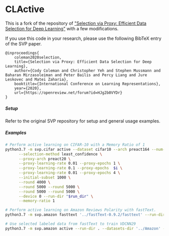 # CLActive

This is a fork of the repository of ["Selection via Proxy: Efficient Data Selection for Deep Learning"](https://openreview.net/forum?id=HJg2b0VYDr) with a few modifications. 


If you use this code in your research, please use the following BibTeX entry of the SVP paper.

```
@inproceedings{
    coleman2020selection,
    title={Selection via Proxy: Efficient Data Selection for Deep Learning},
    author={Cody Coleman and Christopher Yeh and Stephen Mussmann and Baharan Mirzasoleiman and Peter Bailis and Percy Liang and Jure Leskovec and Matei Zaharia},
    booktitle={International Conference on Learning Representations},
    year={2020},
    url={https://openreview.net/forum?id=HJg2b0VYDr}
}
```

##### Setup

Refer to the original SVP repository for setup and general usage examples. 

##### Examples

```bash
# Perform active learning on CIFAR-10 with a Memory Ratio of 1
python3.7 -m svp.cifar active --dataset cifar10 --arch preact164 --num-workers 4 \
      --selection-method least_confidence \
      --proxy-arch preact20 \
      --proxy-learning-rate 0.01 --proxy-epochs 1 \
      --proxy-learning-rate 0.1 --proxy-epochs  $i \
      --proxy-learning-rate 0.01 --proxy-epochs 4 \
      --initial-subset 1000 \
      --round 4000 \
      --round 5000 --round 5000 \
      --round 5000 --round 5000 \
      --device 0 --run-dir "$run_dir" \
      --memory-ratio 1
```

```bash
# Perform active learning on Amazon Reviews Polarity with fastText.
python3.7 -m svp.amazon fasttext '../fastText-0.9.2/fasttext' --run-dir . --datasets-dir '../Amazon' --dataset amazon_review_polarity --selection-method least_confidence --size 72000 --size 360000 --size 720000 --size 1080000 --size 1440000 --size 1800000

# Use selected labeled data from fastText to train VDCNN29
python3.7 -m svp.amazon active --run-dir . --datasets-dir '../Amazon' --dataset amazon_review_polarity --num-workers 8 --arch vdcnn29-conv --selection-method least_confidence --precomputed-selection $path_to_fasttext_selections --eval-target-at 360000 --eval-target-at 720000 --eval-target-at 1080000 --eval-target-at 1440000 --eval-target-at 1800000

```



